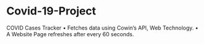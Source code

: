 # Covid-19-Project
COVID Cases Tracker • Fetches data using Cowin’s API, Web Technology. • A Website Page refreshes after every 60 seconds.
